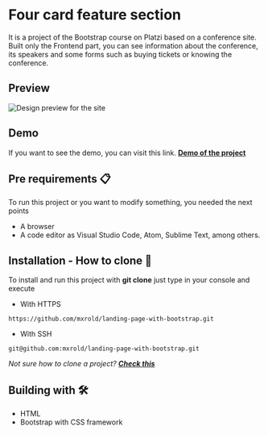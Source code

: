 # Four card feature section

It is a project of the Bootstrap course on Platzi based on a conference site. Built only the Frontend part, you can see information about the conference, its speakers and some forms such as buying tickets or knowing the conference.

## Preview

![Design preview for the site]()

## Demo

If you want to see the demo, you can visit this link. **[Demo of the project](https://mxrold.github.io/landing-page-with-bootstrap/)**

## Pre requirements 📋

To run this project or you want to modify something, you needed the next points
- A browser
- A code editor as Visual Studio Code, Atom, Sublime Text, among others.

## Installation - How to clone 🚀

To install and run this project with __git clone__ just type in your console and execute
- With HTTPS
~~~
https://github.com/mxrold/landing-page-with-bootstrap.git
~~~
- With SSH
~~~
git@github.com:mxrold/landing-page-with-bootstrap.git
~~~

_Not sure how to clone a project? **[Check this](https://github.com/mxrold/how-to-clone-a-repository-in-github/blob/main/README.md)**_

## Building with 🛠️

- HTML
- Bootstrap with CSS framework
